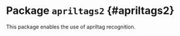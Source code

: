 # Package `apriltags2` {#apriltags2}




<move-here src='#apriltags2-autogenerated'/>

This package enables the use of apriltag recognition.
